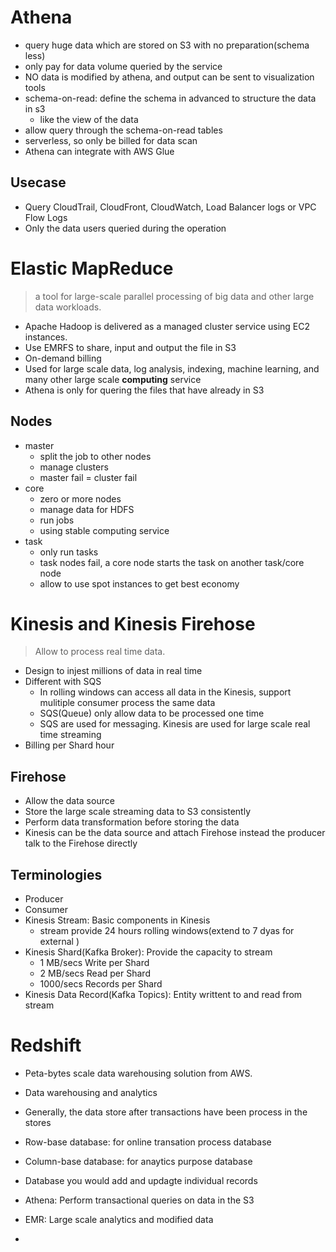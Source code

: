 # Athena
* query huge data which are stored on S3 with no preparation(schema less)
* only pay for data volume queried by the service
* NO data is modified by athena, and output can be sent to visualization tools
* schema-on-read: define the schema in advanced to structure the data in s3
  * like the view of the data
* allow query through the schema-on-read tables
* serverless, so only be billed for data scan
* Athena can integrate with AWS Glue

## Usecase
* Query CloudTrail, CloudFront, CloudWatch, Load Balancer logs or VPC Flow Logs
* Only the data users queried during the operation

# Elastic MapReduce
> a tool for large-scale parallel processing of big data and other large data workloads.
* Apache Hadoop is delivered as a managed cluster service using EC2 instances.
* Use EMRFS to share, input and output the file in S3
* On-demand billing
* Used for large scale data, log analysis, indexing, machine learning, and many other large scale **computing** service
* Athena is only for quering the files that have already in S3

## Nodes
* master
  * split the job to other nodes
  * manage clusters
  * master fail = cluster fail
* core
  * zero or more nodes
  * manage data for HDFS
  * run jobs
  * using stable computing service
* task
  * only run tasks
  * task nodes fail, a core node starts the task on another task/core node
  * allow to use spot instances to get best economy

# Kinesis and Kinesis Firehose
> Allow to process real time data.
* Design to injest millions of data in real time
* Different with SQS
  * In rolling windows can access all data in the Kinesis, support mulitiple consumer process the same data
  * SQS(Queue) only allow data to be processed one time
  * SQS are used for messaging. Kinesis are used for large scale real time streaming
* Billing per Shard hour

## Firehose
* Allow the data source
* Store the large scale streaming data to S3 consistently
* Perform data transformation before storing the data
* Kinesis can be the data source and attach Firehose instead the producer talk to the Firehose directly

## Terminologies
* Producer
* Consumer
* Kinesis Stream: Basic components in Kinesis
  * stream provide 24 hours rolling windows(extend to 7 dyas for external )
* Kinesis Shard(Kafka Broker): Provide the capacity to stream
   * 1 MB/secs Write per Shard
   * 2 MB/secs Read per Shard
   * 1000/secs Records per Shard  
* Kinesis Data Record(Kafka Topics): Entity writtent to and read from stream

# Redshift
* Peta-bytes scale data warehousing solution from AWS.
* Data warehousing and analytics
* Generally, the data store after transactions have been process in the stores
* Row-base database: for online transation process database
* Column-base database: for anaytics purpose database
* Database you would add and updagte individual records


* Athena: Perform transactional queries on data in the S3
* EMR: Large scale analytics and modified data
* 